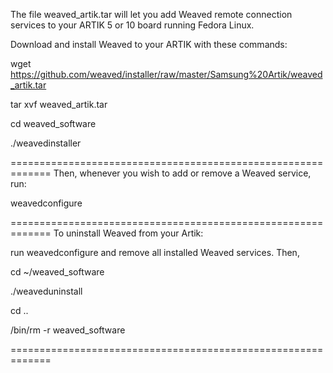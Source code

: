The file weaved_artik.tar will let you add Weaved remote connection services to your ARTIK 5 or 10 board running Fedora Linux.

Download and install Weaved to your ARTIK with these commands:

wget https://github.com/weaved/installer/raw/master/Samsung%20Artik/weaved_artik.tar

tar xvf weaved_artik.tar

cd weaved_software

./weavedinstaller

=============================================================
Then, whenever you wish to add or remove a Weaved service, run:

weavedconfigure

=============================================================
To uninstall Weaved from your Artik:

run weavedconfigure and remove all installed Weaved services.  Then,

cd ~/weaved_software

./weaveduninstall

cd ..

/bin/rm -r weaved_software

=============================================================


